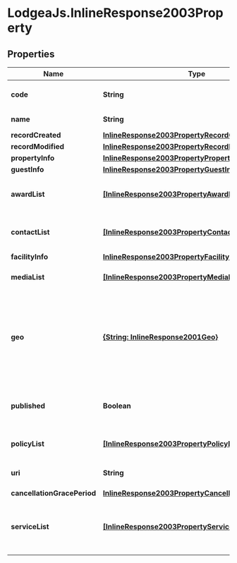 # LodgeaJs.InlineResponse2003Property

## Properties

Name | Type | Description | Notes
------------ | ------------- | ------------- | -------------
**code** | **String** | The properties unique identifier. | 
**name** | **String** | The properties name. | 
**recordCreated** | [**InlineResponse2003PropertyRecordCreated**](InlineResponse2003PropertyRecordCreated.md) |  | 
**recordModified** | [**InlineResponse2003PropertyRecordModified**](InlineResponse2003PropertyRecordModified.md) |  | 
**propertyInfo** | [**InlineResponse2003PropertyPropertyInfo**](InlineResponse2003PropertyPropertyInfo.md) |  | 
**guestInfo** | [**InlineResponse2003PropertyGuestInfo**](InlineResponse2003PropertyGuestInfo.md) |  | [optional] 
**awardList** | [**[InlineResponse2003PropertyAwardList]**](InlineResponse2003PropertyAwardList.md) | A list of the ratings available for this property. | 
**contactList** | [**[InlineResponse2003PropertyContactList]**](InlineResponse2003PropertyContactList.md) | A contact with a profile type and a list of addresses | 
**facilityInfo** | [**InlineResponse2003PropertyFacilityInfo**](InlineResponse2003PropertyFacilityInfo.md) |  | [optional] 
**mediaList** | [**[InlineResponse2003PropertyMediaList]**](InlineResponse2003PropertyMediaList.md) | A list of media objects for the property. | 
**geo** | [**{String: InlineResponse2001Geo}**](InlineResponse2001Geo.md) | An object containing language codes as keys and objects describing the properties geographical location as values. | [optional] 
**published** | **Boolean** | Indicates whether the policy has been published or not. | 
**policyList** | [**[InlineResponse2003PropertyPolicyList]**](InlineResponse2003PropertyPolicyList.md) | A list of policies associated with the property. | 
**uri** | **String** | A unique identifier for the accommodation. | [optional] 
**cancellationGracePeriod** | [**InlineResponse2003PropertyCancellationGracePeriod**](InlineResponse2003PropertyCancellationGracePeriod.md) |  | [optional] 
**serviceList** | [**[InlineResponse2003PropertyServiceList]**](InlineResponse2003PropertyServiceList.md) | A list of objects each describing an available service, its pricing and its availability. | 


